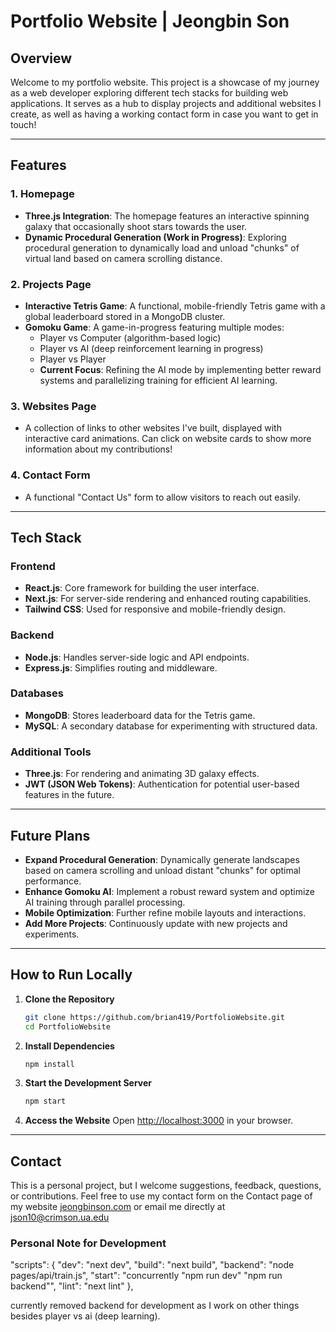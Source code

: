 # Portfolio Website | Jeongbin Son

## Overview

Welcome to my portfolio website. This project is a showcase of my journey as a web developer exploring different tech stacks for building web applications. It serves as a hub to display projects and additional websites I create, as well as having a working contact form in case you want to get in touch!

---

## Features

### **1. Homepage**
- **Three.js Integration**: The homepage features an interactive spinning galaxy that occasionally shoot stars towards the user.
- **Dynamic Procedural Generation (Work in Progress)**: Exploring procedural generation to dynamically load and unload "chunks" of virtual land based on camera scrolling distance.

### **2. Projects Page**
- **Interactive Tetris Game**: A functional, mobile-friendly Tetris game with a global leaderboard stored in a MongoDB cluster.
- **Gomoku Game**: A game-in-progress featuring multiple modes:
  - Player vs Computer (algorithm-based logic)
  - Player vs AI (deep reinforcement learning in progress)
  - Player vs Player
  - **Current Focus**: Refining the AI mode by implementing better reward systems and parallelizing training for efficient AI learning.

### **3. Websites Page**
- A collection of links to other websites I've built, displayed with interactive card animations. Can click on website cards to show more information about my contributions!

### **4. Contact Form**
- A functional "Contact Us" form to allow visitors to reach out easily.

---

## Tech Stack

### **Frontend**
- **React.js**: Core framework for building the user interface.
- **Next.js**: For server-side rendering and enhanced routing capabilities.
- **Tailwind CSS**: Used for responsive and mobile-friendly design.

### **Backend**
- **Node.js**: Handles server-side logic and API endpoints.
- **Express.js**: Simplifies routing and middleware.

### **Databases**
- **MongoDB**: Stores leaderboard data for the Tetris game.
- **MySQL**: A secondary database for experimenting with structured data.

### **Additional Tools**
- **Three.js**: For rendering and animating 3D galaxy effects.
- **JWT (JSON Web Tokens)**: Authentication for potential user-based features in the future.

---

## Future Plans
- **Expand Procedural Generation**: Dynamically generate landscapes based on camera scrolling and unload distant "chunks" for optimal performance.
- **Enhance Gomoku AI**: Implement a robust reward system and optimize AI training through parallel processing.
- **Mobile Optimization**: Further refine mobile layouts and interactions.
- **Add More Projects**: Continuously update with new projects and experiments.

---

## How to Run Locally

1. **Clone the Repository**
   ```bash
   git clone https://github.com/brian419/PortfolioWebsite.git
   cd PortfolioWebsite
   ```

2. **Install Dependencies**
   ```bash
   npm install
   ```

3. **Start the Development Server**
   ```bash
   npm start
   ```

4. **Access the Website**
   Open [http://localhost:3000](http://localhost:3000) in your browser.

---

## Contact  
This is a personal project, but I welcome suggestions, feedback, questions, or contributions. Feel free to use my contact form on the Contact page of my website [jeongbinson.com](jeongbinson.com) or email me directly at json10@crimson.ua.edu



### Personal Note for Development
"scripts": {
    "dev": "next dev",
    "build": "next build",
    "backend": "node pages/api/train.js",
    "start": "concurrently \"npm run dev\" \"npm run backend\"",
    "lint": "next lint"
  },

currently removed backend for development as I work on other things besides player vs ai (deep learning).
